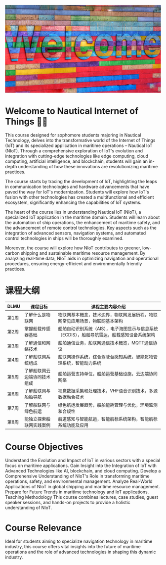![Welcome sign](images/belinda-fewings-6wAGwpsXHE0-unsplash.jpg ':class=banner-image')

# Welcome to Nautical Internet of Things 👋🏼  

This course designed for sophomore students majoring in Nautical Technology, delves into the transformative world of the Internet of Things (IoT) and its specialized application in maritime operations – Nautical IoT (NIoT). Through a comprehensive exploration of IoT's evolution and integration with cutting-edge technologies like edge computing, cloud computing, artificial intelligence, and blockchain, students will gain an in-depth understanding of how these innovations are revolutionizing maritime practices.

The course starts by tracing the development of IoT, highlighting the leaps in communication technologies and hardware advancements that have paved the way for IoT's modernization. Students will explore how IoT's fusion with other technologies has created a multifunctional and efficient ecosystem, significantly enhancing the capabilities of IoT systems.

The heart of the course lies in understanding Nautical IoT (NIoT), a specialized IoT application in the maritime domain. Students will learn about the automation of ship operations, the enhancement of maritime safety, and the advancement of remote control technologies. Key aspects such as the integration of advanced sensors, navigation systems, and automated control technologies in ships will be thoroughly examined.

Moreover, the course will explore how NIoT contributes to greener, low-carbon shipping and sustainable maritime resource management. By analyzing real-time data, NIoT aids in optimizing navigation and operational procedures, ensuring energy-efficient and environmentally friendly practices.

# 课程大纲

| DLMU | 课程目标                      | 课程主要内容介绍                                               |
|--------|-------------------------------|-------------------------------------------------------------|
| 第1周  | 了解什么是物联网                | 物联网基本概念，技术边界，物联网发展历程，物联网常见应用场景，物联网基本架构 |
| 第2周  | 掌握船载传感器基础                | 船舶自动识别系统（AIS），电子海图显示与信息系统（ECDIS），船舶导航雷达，船载感知设备系统架构 |
| 第3周  | 了解通信和网络技术                | 船舶通信业务，船联网通信技术概览，MQTT通信协议                  |
| 第4周  | 了解船联网系统组成                | 船联网操作系统，综合驾驶台感知系统，智能货物管理系统，智能动力系统    |
| 第5周  | 了解船联网云边端协同技术组成          | 船舶运营支持单位，船舶运营基础设施，云边端协同网络              |
| 第6周  | 了解船联网与船舶导航              | 视觉数据采集和处理技术，VHF语音识别技术，多源数据融合技术         |
| 第7周  | 了解船联网与绿色航运              | 绿色航运发展趋势，船舶能耗管理与优化，环境监测和合规性           |
| 第8周  | 能独立探索船联网实践案例      | 航道感知与智能航运，智能航标系统架构，智能航标系统功能及应用      |

# Course Objectives

Understand the Evolution and Impact of IoT in various sectors with a special focus on maritime applications.
Gain Insight into the Integration of IoT with Advanced Technologies like AI, blockchain, and cloud computing.
Develop a Comprehensive Understanding of NIoT's Role in transforming maritime operations, safety, and environmental management.
Analyze Real-World Applications of NIoT in global shipping and maritime resource management.
Prepare for Future Trends in maritime technology and IoT applications.
Teaching Methodology
This course combines lectures, case studies, guest speaker sessions, and hands-on projects to provide a holistic understanding of NIoT.

# Course Relevance

Ideal for students aiming to specialize navigation technology in maritime industry, this course offers vital insights into the future of maritime operations and the role of advanced technologies in shaping this dynamic industry.
